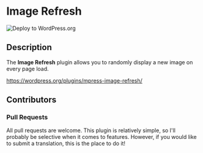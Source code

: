 # Image Refresh

![Deploy to WordPress.org](https://github.com/wpscholar-wp-plugins/mpress-image-refresh/workflows/Deploy%20to%20WordPress.org/badge.svg?branch=master&event=push)

## Description
The **Image Refresh** plugin allows you to randomly display a new image on every page load.

https://wordpress.org/plugins/mpress-image-refresh/

## Contributors

### Pull Requests
All pull requests are welcome.  This plugin is relatively simple, so I'll probably be selective when it comes to features.  However, if you would like to submit a translation, this is the place to do it!
